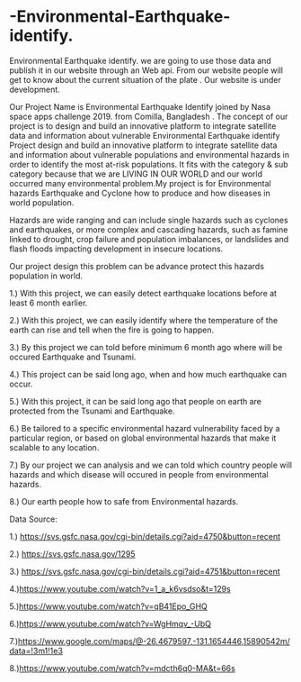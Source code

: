 # -Environmental-Earthquake-identify.
 Environmental Earthquake identify.
we are going to use those data and publish it in our website through an Web api. From our website people will get to know about the current situation of the plate . 
Our website is under development.

Our Project Name is Environmental Earthquake Identify joined by Nasa space apps challenge 2019. from Comilla, Bangladesh . The concept of our project is to design and build an innovative platform to integrate satellite data and information about vulnerable
Environmental Earthquake identify Project design and build an innovative platform to integrate satellite data and information about vulnerable populations and environmental hazards in order to identify the most at-risk populations. It fits with the category & sub category because that we are LIVING IN OUR WORLD and our world occurred many environmental problem.My project is for Environmental hazards Earthquake and Cyclone how to produce and how diseases in world population.

Hazards are wide ranging and can include single hazards such as cyclones and earthquakes, or more complex and cascading hazards, such as famine linked to drought, crop failure and population imbalances, or landslides and flash floods impacting development in insecure locations.

Our project design this problem can be advance protect this hazards population in world.

1.) With this project, we can easily detect earthquake locations before at least 6 month earlier.

2.) With this project, we can easily identify where the temperature of the earth can rise and tell when the fire is going to happen.

3.) By this project we can told before minimum 6 month ago where will be occured Earthquake and Tsunami.

4.) This project can be said long ago, when and how much earthquake can occur.

5.) With this project, it can be said long ago that people on earth are protected from the Tsunami and Earthquake.

6.) Be tailored to a specific environmental hazard vulnerability faced by a particular region, or based on global environmental hazards that make it scalable to any location.

7.) By our project we can analysis and we can told which country people will hazards and which disease will occured in people from environmental hazards.

8.) Our earth people how to safe from Environmental hazards.

Data Source:

1.) https://svs.gsfc.nasa.gov/cgi-bin/details.cgi?aid=4750&button=recent

2.) https://svs.gsfc.nasa.gov/1295

3.) https://svs.gsfc.nasa.gov/cgi-bin/details.cgi?aid=4751&button=recent

4.)https://www.youtube.com/watch?v=1_a_k6vsdso&t=129s

5.)https://www.youtube.com/watch?v=qB41Epo_GHQ

6.)https://www.youtube.com/watch?v=WgHmqv_-UbQ

7.)https://www.google.com/maps/@-26.4679597,-131.1654446,15890542m/data=!3m1!1e3

8.)https://www.youtube.com/watch?v=mdcth6q0-MA&t=66s
